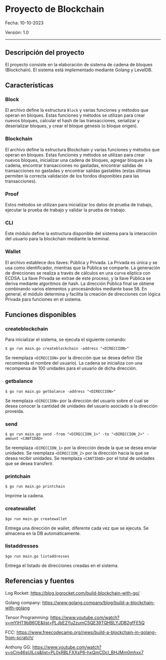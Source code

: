# Proyecto de Blockchain

Fecha: 10-10-2023

Versión: 1.0

----

## Descripción del proyecto

El proyecto consiste en la elaboración de sistema de cadena de bloques (Blockchain). El sistema está implementado mediante Golang y LevelDB.

## Características

### Block

El archivo define la estructura `Block` y varias funciones y métodos que operan en bloques. Estas funciones y métodos se utilizan para crear nuevos bloques, calcular el hash de las transacciones, serializar y deserializar bloques, y crear el bloque génesis (o bloque origen).

### Blockchain

 El archivo define la estructura Blockchain y varias funciones y métodos que operan en bloques. Estas funciones y métodos se utilizan para crear nuevos bloques, inicializar una cadena de bloques, agregar bloques a la cadena, encontrar transacciones no gastadas, encontrar salidas de transacciones no gastadas y encontrar salidas gastables (estas últimas permiten la correcta validación de los fondos disponibles para las transacciones).

### Proof

Estos métodos se utilizan para inicializar los datos de prueba de trabajo, ejecutar la prueba de trabajo y validar la prueba de trabajo.

### CLI

Este módulo define la estructura disponible del sistema para la interacción del usuario para la blockchain mediante la terminal.

### Wallet

El archivo establece dos llaves: Pública y Privada. La Privada es única y se usa como identificador, mientras que la Pública se comparte. La generación de direcciones se realiza a través de cálculos en una curva elíptica con ECDSA. La llave Privada se extrae de este proceso, y la llave Pública se deriva mediante algoritmos de hash. La dirección Pública final se obtiene combinando varios elementos y procesándolos mediante base 58. En general, el módulo determina y facilita la creación de direcciones con lógica Privada para funciones en el sistema.

## Funciones disponibles


### createblockchain

Para inicializar el sistema, se ejecuta el siguiente comando:

```$ go run main.go createblockchain -address "<DIRECCION>"```

Se reemplaza `<DIRECCION>` por la dirección que se desea definir (Se recomienda el nombre del usuario). La cadena se inicializa con una recompensa de 100 unidades para el usuario de dicha dirección.

### getbalance

```$ go run main.go getbalance -address "<DIRECCION>"```

Se reemplaza `<DIRECCION>` por la dirección del usuario sobre el cual se desea conocer la cantidad de unidades del usuario asociado a la dirección proveída.

### send

```$ go run main.go send -from "<DIRECCION_1>" -to "<DIRECCION_2>" -amount <CANTIDAD>```

Se reemplaza `<DIRECCION_1>` por la dirección desde la que se desea enviar unidades. Se reemplaza `<DIRECCION_2>` por la dirección hacia la que se desea recibir unidades. Se reemplaza `<CANTIDAD>` por el total de unidades que se desea transferir.

### printchain

```$ go run main.go printchain```

Imprime la cadena.

### createwallet

```$go run main.go createwallet```

Entrega una dirección de wallet, diferente cada vez que se ejecuta. Se almacena en la DB automáticamente.

### listaddresses

```$go run main.go listaddresses```

Entrega el listado de direcciones creadas en el sistema.

## Referencias y fuentes

Log Rocket: https://blog.logrocket.com/build-blockchain-with-go/

Golang company: https://www.golang.company/blog/build-a-blockchain-with-golang

Tensor Programming: https://www.youtube.com/watch?v=mYlHT9bB6OE&list=PLJbE2Yu2zumC5QE39TQHBLYJDB2gfFE5Q

FCC: https://www.freecodecamp.org/news/build-a-blockchain-in-golang-from-scratch/

Anthony GG: https://www.youtube.com/watch?v=oCm46sUILcs&list=PL0xRBLFXXsP6-hxQmCDcl_BHJMm0mhxx7

